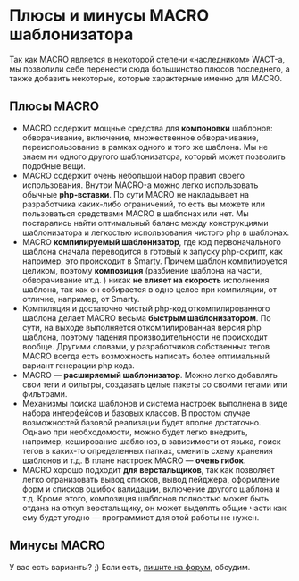 # Плюсы и минусы MACRO шаблонизатора
Так как MACRO является в некоторой степени «наследником» WACT-а, мы позволили себе перенести сюда большинство плюсов последнего, а также добавить некоторые, которые характерные именно для MACRO.

## Плюсы MACRO
* MACRO содержит мощные средства для **компоновки** шаблонов: обворачивание, включение, множественное обворачивание, переиспользование в рамках одного и того же шаблона. Мы не знаем ни одного другого шаблонизатора, который может позволить подобные вещи.
* MACRO содержит очень небольшой набор правил своего использования. Внутри MACRO-а можно легко использовать обычные **php-вставки**. По сути MACRO не накладывает на разработчика каких-либо ограничений, то есть вы можете или пользоваться средствами MACRO в шаблонах или нет. Мы постарались найти оптимальный баланс между конструкциями шаблонизатора и легкостью использования чистого php в шаблонах.
* MACRO **компилируемый шаблонизатор**, где код первоначального шаблона сначала переводится в готовый к запуску php-скрипт, как например, это происходит в Smarty. Причем шаблон компилируется целиком, поэтому **композиция** (разбиение шаблона на части, обворачивание ит.д. ) никак **не влияет на скорость** исполнения шаблона, так как он собирается в одно целое при компиляции, от отличие, например, от Smarty.
* Компиляция и достаточно чистый php-код откомпилированного шаблона делает MACRO весьма **быстрым шаблонизатором**. По сути, на выходе выполняется откомпилированная версия php шаблона, поэтому падения производительности не происходит вообще. Другими словами, у разработчиков собственных тегов MACRO всегда есть возможность написать более оптимальный вариант генерации php кода.
* MACRO — **расширяемый шаблонизатор**. Можно легко добавлять свои теги и фильтры, создавать целые пакеты со своими тегами или фильтрами.
* Механизмы поиска шаблонов и система настроек выполнена в виде набора интерфейсов и базовых классов. В простом случае возможностей базовой реализации будет вполне достаточно. Однако при необходомости, можно будет легко внедрить, например, кеширование шаблонов, в зависимости от языка, поиск тегов в каких-то определенных папках, сменить схему хранения шаблонов и т.д. В плане настроек MACRO — **очень гибок**.
* MACRO хорошо подходит **для верстальщиков**, так как позволяет легко огранизовать вывод списков, вывод пейджера, оформление форм и списков ошибок валидации, включение другого шаблона и т.д. Кроме этого, композиция шаблонов полностью может быть отдана на откуп верстальщику, он может выделять общие части как ему будет угодно — программист для этой работы не нужен.

## Минусы MACRO
У вас есть варианты? ;) Если есть, [пишите на форум](http://forum.limb-project.com/), обсудим.
